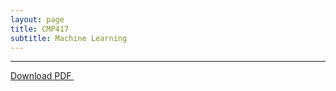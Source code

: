 ```yaml
---
layout: page
title: CMP417
subtitle: Machine Learning
---
```


---

<a href="/assets/pdfs/Machine_Learning_Essay.pdf" download> Download PDF </a>

<object data="/assets/pdfs/Machine_Learning_Essay.pdf" type="application/pdf" typemustmatch style="height: 750px; width: 100%;">
</object>